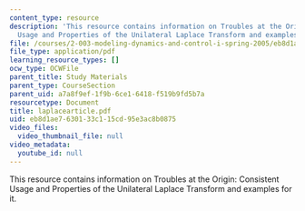 ```yaml
---
content_type: resource
description: 'This resource contains information on Troubles at the Origin: Consistent
  Usage and Properties of the Unilateral Laplace Transform and examples for it.'
file: /courses/2-003-modeling-dynamics-and-control-i-spring-2005/eb8d1ae7630133c115cd95e3ac8b0875_laplacearticle.pdf
file_type: application/pdf
learning_resource_types: []
ocw_type: OCWFile
parent_title: Study Materials
parent_type: CourseSection
parent_uid: a7a8f9ef-1f9b-6ce1-6418-f519b9fd5b7a
resourcetype: Document
title: laplacearticle.pdf
uid: eb8d1ae7-6301-33c1-15cd-95e3ac8b0875
video_files:
  video_thumbnail_file: null
video_metadata:
  youtube_id: null
---
```

This resource contains information on Troubles at the Origin: Consistent Usage and Properties of the Unilateral Laplace Transform and examples for it.

